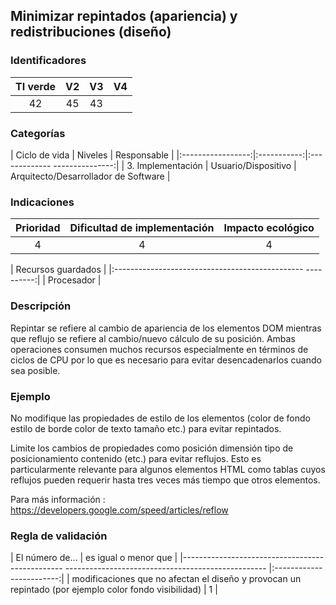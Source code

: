 ## Minimizar repintados (apariencia) y redistribuciones (diseño)

 ### Identificadores

 | TI verde | V2 | V3 | V4 |
 |:-------:|:---:|:---:|:----:|
 | 42 | 45 | 43 | |

 ### Categorías

 | Ciclo de vida | Niveles | Responsable |
 |:-----------------:|:-----------:|:------------- ---------------:|
 | 3. Implementación | Usuario/Dispositivo | Arquitecto/Desarrollador de Software |

 ### Indicaciones

 | Prioridad | Dificultad de implementación | Impacto ecológico |
 |:------------------:|:-------------------------: |:-----------------:|
 | 4 | 4 | 4 |

 | Recursos guardados |
 |:----------------------------------------------- ----------:|
 | Procesador |

 ### Descripción

 Repintar se refiere al cambio de apariencia de los elementos DOM mientras que reflujo se refiere al cambio/nuevo cálculo de su posición.
Ambas operaciones consumen muchos recursos especialmente en términos de ciclos de CPU por lo que es
 necesario para evitar desencadenarlos cuando sea posible.

 ### Ejemplo

 No modifique las propiedades de estilo de los elementos (color de fondo estilo de borde color de texto tamaño etc.) para evitar repintados.

 Limite los cambios de propiedades como posición dimensión tipo de posicionamiento contenido (etc.) para evitar reflujos.
 Esto es particularmente relevante para algunos elementos HTML como tablas cuyos reflujos pueden requerir hasta tres veces más
 tiempo que otros elementos.

 Para más información :
 https://developers.google.com/speed/articles/reflow


 ### Regla de validación

 | El número de... | es igual o menor que |
 |------------------------------------------------ -------------------------------------------------- |:------------------------:|
 | modificaciones que no afectan el diseño y provocan un repintado (por ejemplo color fondo visibilidad) | 1 |
